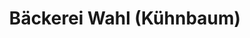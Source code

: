 ---
title: "Bäckerei Wahl (Kühnbaum)"
url: /dallgow-doeberitz/baeckerei-wahl-kuehnbaum/
shop: Bäckerei
---